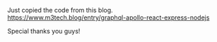 Just copied  the code from this blog.  https://www.m3tech.blog/entry/graphql-apollo-react-express-nodejs


Special thanks you guys!
